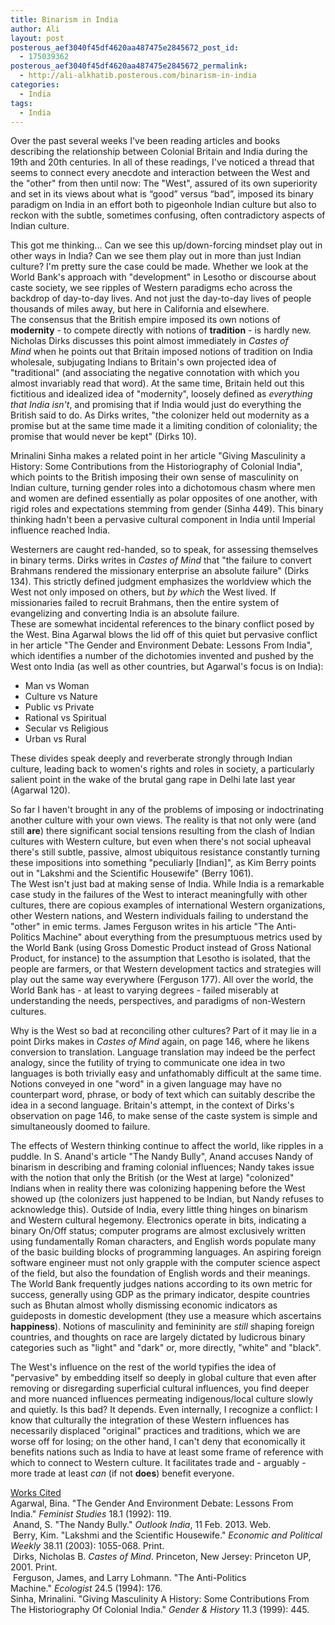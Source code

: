 ```yaml
---
title: Binarism in India
author: Ali
layout: post
posterous_aef3040f45df4620aa487475e2845672_post_id:
  - 175039362
posterous_aef3040f45df4620aa487475e2845672_permalink:
  - http://ali-alkhatib.posterous.com/binarism-in-india
categories:
  - India
tags:
  - India
---
```

Over the past several weeks I've been reading articles and books describing the relationship between Colonial Britain and India during the 19th and 20th centuries. In all of these readings, I've noticed a thread that seems to connect every anecdote and interaction between the West and the "other" from then until now: The "West", assured of its own superiority and set in its views about what is “good” versus “bad”, imposed its binary paradigm on India in an effort both to pigeonhole Indian culture but also to reckon with the subtle, sometimes confusing, often contradictory aspects of Indian culture.

 

<div>
  This got me thinking... Can we see this up/down-forcing mindset play out in other ways in India? Can we see them play out in more than just Indian culture? I'm pretty sure the case could be made. Whether we look at the World Bank's approach with "development" in Lesotho or discourse about caste society, we see ripples of Western paradigms echo across the backdrop of day-to-day lives. And not just the day-to-day lives of people thousands of miles away, but here in California and elsewhere.
</div>

 

<div>
  The consensus that the British empire imposed its own notions of <strong>modernity</strong> - to compete directly with notions of <strong>tradition</strong> - is hardly new. Nicholas Dirks discusses this point almost immediately in <em>Castes of Mind</em> when he points out that Britain imposed notions of tradition on India wholesale, subjugating Indians to Britain's own projected idea of "traditional" (and associating the negative connotation with which you almost invariably read that word). At the same time, Britain held out this fictitious and idealized idea of "modernity", loosely defined as <em>everything that India isn't</em>, and promising that if India would just do everything the British said to do. As Dirks writes, "the colonizer held out modernity as a promise but at the same time made it a limiting condition of coloniality; the promise that would never be kept" (Dirks 10).
</div>

 

Mrinalini Sinha makes a related point in her article "Giving Masculinity a History: Some Contributions from the Historiography of Colonial India", which points to the British imposing their own sense of masculinity on Indian culture, turning gender roles into a dichotomous chasm where men and women are defined essentially as polar opposites of one another, with rigid roles and expectations stemming from gender (Sinha 449). This binary thinking hadn't been a pervasive cultural component in India until Imperial influence reached India.

 

<div>
  Westerners are caught red-handed, so to speak, for assessing themselves in binary terms. Dirks writes in <em>Castes of Mind</em> that "the failure to convert Brahmans rendered the missionary enterprise an absolute failure" (Dirks 134). This strictly defined judgment emphasizes the worldview which the West not only imposed on others, but <em>by which</em> the West lived. If missionaries failed to recruit Brahmans, then the entire system of evangelizing and converting India is an absolute failure.
</div>

 

<div>
  These are somewhat incidental references to the binary conflict posed by the West. Bina Agarwal blows the lid off of this quiet but pervasive conflict in her article "The Gender and Environment Debate: Lessons From India", which identifies a number of the dichotomies invented and pushed by the West onto India (as well as other countries, but Agarwal's focus is on India):
</div>

<div>
  <ul>
    <li>
      Man vs Woman
    </li>
    <li>
      Culture vs Nature
    </li>
    <li>
      Public vs Private
    </li>
    <li>
      Rational vs Spiritual
    </li>
    <li>
      Secular vs Religious
    </li>
    <li>
      Urban vs Rural
    </li>
  </ul>
  
  <div>
    These divides speak deeply and reverberate strongly through Indian culture, leading back to women's rights and roles in society, a particularly salient point in the wake of the brutal gang rape in Delhi late last year (Agarwal 120).
  </div>
  
  <p>
     
  </p>
</div>

<div>
  So far I haven't brought in any of the problems of imposing or indoctrinating another culture with your own views. The reality is that not only were (and still <strong>are</strong>) there significant social tensions resulting from the clash of Indian cultures with Western culture, but even when there's not social upheaval there's still subtle, passive, almost ubiquitous resistance constantly turning these impositions into something "peculiarly [Indian]", as Kim Berry points out in "Lakshmi and the Scientific Housewife" (Berry 1061).
</div>

 

<div>
  The West isn't just bad at making sense of India. While India is a remarkable case study in the failures of the West to interact meaningfully with other cultures, there are copious examples of international Western organizations, other Western nations, and Western individuals failing to understand the "other" in emic terms. James Ferguson writes in his article "The Anti-Politics Machine" about everything from the presumptuous metrics used by the World Bank (using Gross Domestic Product instead of Gross National Product, for instance) to the assumption that Lesotho is isolated, that the people are farmers, or that Western development tactics and strategies will play out the same way everywhere (Ferguson 177). All over the world, the World Bank has - at least to varying degrees - failed miserably at understanding the needs, perspectives, and paradigms of non-Western cultures.
</div>

<div>
  <p>
     
  </p>
  
  <div>
    Why is the West so bad at reconciling other cultures? Part of it may lie in a point Dirks makes in <em>Castes of Mind</em> again, on page 146, where he likens conversion to translation. Language translation may indeed be the perfect analogy, since the futility of trying to communicate one idea in two languages is both trivially easy and unfathomably difficult at the same time. Notions conveyed in one "word" in a given language may have no counterpart word, phrase, or body of text which can suitably describe the idea in a second language. Britain's attempt, in the context of Dirks's observation on page 146, to make sense of the caste system is simple and simultaneously doomed to failure.
  </div>
  
  <p>
     
  </p>
  
  <div>
    The effects of Western thinking continue to affect the world, like ripples in a puddle. In S. Anand's article "The Nandy Bully", Anand accuses Nandy of binarism in describing and framing colonial influences; Nandy takes issue with the notion that only the British (or the West at large) "colonized" Indians when in reality there was colonizing happening before the West showed up (the colonizers just happened to be Indian, but Nandy refuses to acknowledge this). Outside of India, every little thing hinges on binarism and Western cultural hegemony. Electronics operate in bits, indicating a binary On/Off status; computer programs are almost exclusively written using fundamentally Roman characters, and English words populate many of the basic building blocks of programming languages. An aspiring foreign software engineer must not only grapple with the computer science aspect of the field, but also the foundation of English words and their meanings. The World Bank frequently judges nations according to its own metric for success, generally using GDP as the primary indicator, despite countries such as Bhutan almost wholly dismissing economic indicators as guideposts in domestic development (they use a measure which ascertains <strong>happiness</strong>). Notions of masculinity and femininity are <em>still</em> shaping foreign countries, and thoughts on race are largely dictated by ludicrous binary categories such as "light" and "dark" or, more directly, "white" and "black".
  </div>
  
  <p>
     
  </p>
  
  <div>
    The West's influence on the rest of the world typifies the idea of "pervasive" by embedding itself so deeply in global culture that even after removing or disregarding superficial cultural influences, you find deeper and more nuanced influences permeating indigenous/local culture slowly and quietly. Is this bad? It depends. Even internally, I recognize a conflict: I know that culturally the integration of these Western influences has necessarily displaced "original" practices and traditions, which we are worse off for losing; on the other hand, I can't deny that economically it benefits nations such as India to have at least some frame of reference with which to connect to Western culture. It facilitates trade and - arguably - more trade at least <em>can</em> (if not <strong>does</strong>) benefit everyone.
  </div>
  
  <p>
     
  </p>
  
  <div>
    <span style="text-decoration: underline;">Works Cited</span>
  </div>
  
  <div>
    Agarwal, Bina. "The Gender And Environment Debate: Lessons From India." <em>Feminist Studies</em> 18.1 (1992): 119.
  </div>
  
  <div>
     Anand, S. "The Nandy Bully." <em>Outlook India</em>, 11 Feb. 2013. Web.
  </div>
  
  <div>
     Berry, Kim. "Lakshmi and the Scientific Housewife." <em>Economic and Political Weekly</em> 38.11 (2003): 1055-068. Print.
  </div>
  
  <div>
     Dirks, Nicholas B. <em>Castes of Mind</em>. Princeton, New Jersey: Princeton UP, 2001. Print.
  </div>
  
  <div>
     Ferguson, James, and Larry Lohmann. "The Anti-Politics Machine." <em>Ecologist</em> 24.5 (1994): 176.
  </div>
  
  <div>
    Sinha, Mrinalini. "Giving Masculinity A History: Some Contributions From The Historiography Of Colonial India." <em>Gender & History</em> 11.3 (1999): 445.
  </div>
</div>
